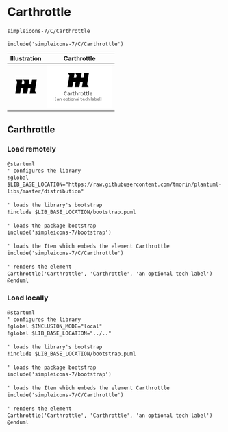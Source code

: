 # Carthrottle


```text
simpleicons-7/C/Carthrottle
```

```text
include('simpleicons-7/C/Carthrottle')
```



| Illustration | Carthrottle |
| :---: | :---: |
| ![illustration for Illustration](../../simpleicons-7/C/Carthrottle.png) | ![illustration for Carthrottle](../../simpleicons-7/C/Carthrottle.Local.png) |




## Carthrottle

### Load remotely
```plantuml
@startuml
' configures the library
!global $LIB_BASE_LOCATION="https://raw.githubusercontent.com/tmorin/plantuml-libs/master/distribution"

' loads the library's bootstrap
!include $LIB_BASE_LOCATION/bootstrap.puml

' loads the package bootstrap
include('simpleicons-7/bootstrap')

' loads the Item which embeds the element Carthrottle
include('simpleicons-7/C/Carthrottle')

' renders the element
Carthrottle('Carthrottle', 'Carthrottle', 'an optional tech label')
@enduml
```

### Load locally
```plantuml
@startuml
' configures the library
!global $INCLUSION_MODE="local"
!global $LIB_BASE_LOCATION="../.."

' loads the library's bootstrap
!include $LIB_BASE_LOCATION/bootstrap.puml

' loads the package bootstrap
include('simpleicons-7/bootstrap')

' loads the Item which embeds the element Carthrottle
include('simpleicons-7/C/Carthrottle')

' renders the element
Carthrottle('Carthrottle', 'Carthrottle', 'an optional tech label')
@enduml
```

